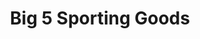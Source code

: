 ---
title: "Big 5 Sporting Goods"
url: /fontana/big-5-sporting-goods-valley-boulevard/
shop: sports
---